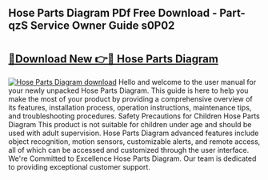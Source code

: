 ## Hose Parts Diagram PDf Free Download - Part-qzS Service Owner Guide s0P02

# <h2><a href="http://dflxe2t.blite.top/?on=Hose+Parts+Diagram">🔗Download New 👉🔴 Hose Parts Diagram</a></h2>

[![Hose Parts Diagram download](https://i.imgur.com/lujVjoI.png)](http://dflxe2t.blite.top/?on=Hose+Parts+Diagram)
Hello and welcome to the user manual for your newly unpacked Hose Parts Diagram. This guide is here to help you make the most of your product by providing a comprehensive overview of its features, installation process, operation instructions, maintenance tips, and troubleshooting procedures. Safety Precautions for Children Hose Parts Diagram This product is not suitable for children under age and should be used with adult supervision. Hose Parts Diagram advanced features include object recognition, motion sensors, customizable alerts, and remote access, all of which can be accessed and customized through the user interface. We're Committed to Excellence Hose Parts Diagram. Our team is dedicated to providing exceptional customer support.

